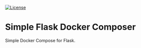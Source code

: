 [![License](http://img.shields.io/:license-gpl2-blue.svg)](http://doge.mit-license.org)

# Simple Flask Docker Composer
Simple Docker Compose for Flask.
